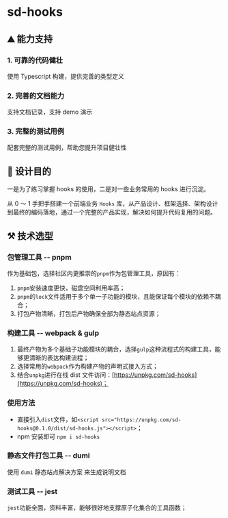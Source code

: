 # sd-hooks

## ⛰️ 能力支持

### 1. 可靠的代码健壮

使用 Typescript 构建，提供完善的类型定义

### 2. 完善的文档能力

支持文档记录，支持 demo 演示

### 3. 完整的测试用例

配套完整的测试用例，帮助您提升项目健壮性

## 🌟 设计目的

一是为了练习掌握 hooks 的使用，二是对一些业务常用的 hooks 进行沉淀。

从 0 ～ 1 手把手搭建一个前端业务 `Hooks` 库，从产品设计、框架选择、架构设计到最终的编码落地，通过一个完整的产品实现，解决如何提升代码复用的问题。

## ⚒️ 技术选型

### 包管理工具 -- pnpm

作为基础包，选择社区内更推崇的`pnpm`作为包管理工具，原因有：

1. `pnpm`安装速度更快，磁盘空间利用率高；
2. `pnpm`的`lock`文件适用于多个单一子功能的模块，且能保证每个模块的依赖不耦合；
3. 打包产物清晰，打包后产物确保全部为静态站点资源；

### 构建工具 -- webpack & gulp

1. 最终产物为多个基础子功能模块的耦合，选择`gulp`这种流程式的构建工具，能够更清晰的表达构建流程；
2. 选择常用的`webpack`作为构建产物的声明式接入方式；
3. 结合`unpkg`进行在线 dist 文件访问：[https://unpkg.com/sd-hooks](https://unpkg.com/sd-hooks)；

### 使用方法

- 直接引入`dist`文件，如`<script src="https://unpkg.com/sd-hooks@0.1.0/dist/sd-hooks.js"></script>`；
- npm 安装即可 `npm i sd-hooks`

### 静态文件打包工具 -- dumi

使用 `dumi` 静态站点解决方案 来生成说明文档

### 测试工具 -- jest

`jest`功能全面，资料丰富，能够很好地支撑原子化集合的工具函数；

</br>
